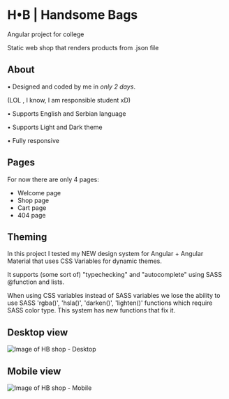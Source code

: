 # H•B | Handsome Bags 

Angular project for college

Static web shop that renders products from .json file

## About

• Designed and coded by me in *only 2 days*.

(LOL , I know, I am responsible student xD)


• Supports English and Serbian language


• Supports Light and Dark theme


• Fully responsive

## Pages

For now there are only 4 pages:

* Welcome page
* Shop page
* Cart page
* 404 page

## Theming

In this project I tested my NEW design system for Angular + Angular Material that uses CSS Variables for dynamic themes.


It supports (some sort of) "typechecking" and "autocomplete" using SASS @function and lists.

When using CSS variables instead of SASS variables we lose the ability to use SASS 'rgba()', 'hsla()', 'darken()', 'lighten()' functions which require SASS color type.
This system has new functions that fix it. 

## Desktop view
![Image of HB shop - Desktop](https://user-images.githubusercontent.com/37509700/95372116-6af17080-08db-11eb-98a0-6cce639de873.png)

## Mobile view
![Image of HB shop - Mobile](https://user-images.githubusercontent.com/37509700/95759113-9395b380-0ca9-11eb-9dcd-27b227ba1093.png)

